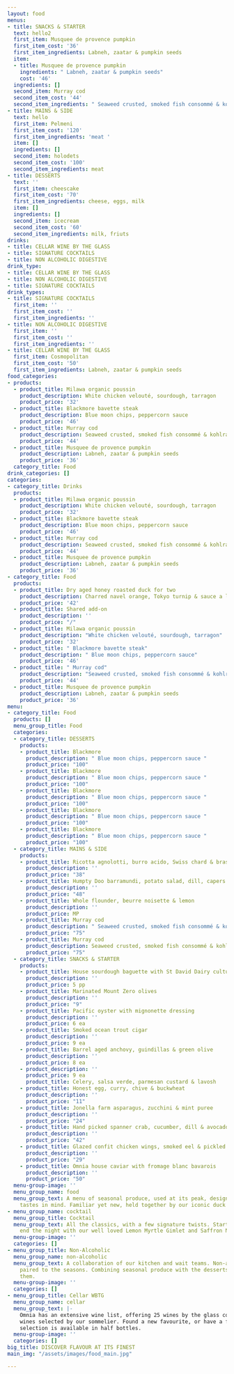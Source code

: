 ```yaml
---
layout: food
menus:
- title: SNACKS & STARTER
  text: hello2
  first_item: Musquee de provence pumpkin
  first_item_cost: '36'
  first_item_ingredients: Labneh, zaatar & pumpkin seeds
  item:
  - title: Musquee de provence pumpkin
    ingredients: " Labneh, zaatar & pumpkin seeds"
    cost: '46'
  ingredients: []
  second_item: Murray cod
  second_item_cost: '44'
  second_item_ingredients: " ‍Seaweed crusted, smoked fish consommé & kohlrabi"
- title: MAINS & SIDE
  text: hello
  first_item: Pelmeni
  first_item_cost: '120'
  first_item_ingredients: 'meat '
  item: []
  ingredients: []
  second_item: holodets
  second_item_cost: '100'
  second_item_ingredients: meat
- title: DESSERTS
  text: ''
  first_item: cheescake
  first_item_cost: '70'
  first_item_ingredients: cheese, eggs, milk
  item: []
  ingredients: []
  second_item: icecream
  second_item_cost: '60'
  second_item_ingredients: milk, friuts
drinks:
- title: CELLAR WINE BY THE GLASS
- title: SIGNATURE COCKTAILS
- title: NON ALCOHOLIC DIGESTIVE
drink_type:
- title: CELLAR WINE BY THE GLASS
- title: NON ALCOHOLIC DIGESTIVE
- title: SIGNATURE COCKTAILS
drink_types:
- title: SIGNATURE COCKTAILS
  first_item: ''
  first_item_cost: ''
  first_item_ingredients: ''
- title: NON ALCOHOLIC DIGESTIVE
  first_item: ''
  first_item_cost: ''
  first_item_ingredients: ''
- title: CELLAR WINE BY THE GLASS
  first_item: Cosmopolitan
  first_item_cost: '50'
  first_item_ingredients: Labneh, zaatar & pumpkin seeds
food_categories:
- products:
  - product_title: Milawa organic poussin ‍
    product_description: White chicken velouté, sourdough, tarragon
    product_price: '32'
  - product_title: Blackmore bavette steak
    product_description: Blue moon chips, peppercorn sauce
    product_price: '46'
  - product_title: Murray cod
    product_description: Seaweed crusted, smoked fish consommé & kohlrabi
    product_price: '44'
  - product_title: Musquee de provence pumpkin
    product_description: Labneh, zaatar & pumpkin seeds
    product_price: '36'
  category_title: Food
drink_categories: []
categories:
- category_title: Drinks
  products:
  - product_title: Milawa organic poussin
    product_description: White chicken velouté, sourdough, tarragon
    product_price: '32'
  - product_title: Blackmore bavette steak
    product_description: Blue moon chips, peppercorn sauce
    product_price: '46'
  - product_title: Murray cod
    product_description: Seaweed crusted, smoked fish consommé & kohlrabi
    product_price: '44'
  - product_title: Musquee de provence pumpkin
    product_description: Labneh, zaatar & pumpkin seeds
    product_price: '36'
- category_title: Food
  products:
  - product_title: Dry aged honey roasted duck for two
    product_description: Charred navel orange, Tokyo turnip & sauce a l’orang
    product_price: '42'
  - product_title: Shared add-on
    product_description: ''
    product_price: "/"
  - product_title: Milawa organic poussin
    product_description: "‍White chicken velouté, sourdough, tarragon"
    product_price: '32'
  - product_title: " Blackmore bavette steak"
    product_description: " ‍Blue moon chips, peppercorn sauce"
    product_price: '46'
  - product_title: " Murray cod"
    product_description: "‍Seaweed crusted, smoked fish consommé & kohlrabi"
    product_price: '44'
  - product_title: Musquee de provence pumpkin
    product_description: Labneh, zaatar & pumpkin seeds
    product_price: '36'
menu:
- category_title: Food
  products: []
  menu_group_title: Food
  categories:
  - category_title: DESSERTS
    products:
    - product_title: Blackmore
      product_description: " ‍Blue moon chips, peppercorn sauce "
      product_price: "100"
    - product_title: Blackmore
      product_description: " ‍Blue moon chips, peppercorn sauce "
      product_price: "100"
    - product_title: Blackmore
      product_description: " ‍Blue moon chips, peppercorn sauce "
      product_price: "100"
    - product_title: Blackmore
      product_description: " ‍Blue moon chips, peppercorn sauce "
      product_price: "100"
    - product_title: Blackmore
      product_description: " ‍Blue moon chips, peppercorn sauce "
      product_price: "100"
  - category_title: MAINS & SIDE
    products:
    - product_title: Ricotta agnolotti, burro acido, Swiss chard & brassicas
      product_description: ''
      product_price: "38"
    - product_title: Humpty Doo barramundi, potato salad, dill, capers & savoury consommé
      product_description: ''
      product_price: "48"
    - product_title: Whole flounder, beurre noisette & lemon
      product_description: ''
      product_price: MP
    - product_title: Murray cod
      product_description: " ‍Seaweed crusted, smoked fish consommé & kohlrabi"
      product_price: "75"
    - product_title: Murray cod
      product_description: Seaweed crusted, smoked fish consommé & kohlrabi
      product_price: "75"
  - category_title: SNACKS & STARTER
    products:
    - product_title: House sourdough baguette with St David Dairy cultured butter
      product_description: ''
      product_price: 5 pp
    - product_title: Marinated Mount Zero olives
      product_description: ''
      product_price: "9"
    - product_title: Pacific oyster with mignonette dressing
      product_description: ''
      product_price: 6 ea
    - product_title: Smoked ocean trout cigar
      product_description: ''
      product_price: 9 ea
    - product_title: Barrel aged anchovy, guindillas & green olive
      product_description: ''
      product_price: 8 ea
    - product_description: ''
      product_price: 9 ea
      product_title: Celery, salsa verde, parmesan custard & lavosh
    - product_title: Honest egg, curry, chive & buckwheat
      product_description: ''
      product_price: "11"
    - product_title: Jonella farm asparagus, zucchini & mint puree
      product_description: ''
      product_price: "24"
    - product_title: Hand picked spanner crab, cucumber, dill & avocado
      product_description: ''
      product_price: "42"
    - product_title: Glazed confit chicken wings, smoked eel & pickled turnip
      product_description: ''
      product_price: "29"
    - product_title: Omnia house caviar with fromage blanc bavarois
      product_description: ''
      product_price: "50"
  menu-group-image: ''
  menu_group_name: food
  menu_group_text: A menu of seasonal produce, used at its peak, designed with all
    tastes in mind. Familiar yet new, held together by our iconic duck and cheesecake.
- menu_group_name: cocktail
  menu_group_title: Cocktail
  menu_group_text: All the classics, with a few signature twists. Start, spend, or
    end the night with our well loved Lemon Myrtle Gimlet and Saffron Negroni.
  menu-group-image: ''
  categories: []
- menu_group_title: Non-Alcoholic
  menu_group_name: non-alcoholic
  menu_group_text: A collaboration of our kitchen and wait teams. Non-alcoholic digestives
    paired to the seasons. Combining seasonal produce with the desserts that highlight
    them.
  menu-group-image: ''
  categories: []
- menu_group_title: Cellar WBTG
  menu_group_name: cellar
  menu_group_text: |-
    Omnia has an extensive wine list, offering 25 wines by the glass consisting of 13 regular, and 12 premier
    wines selected by our sommelier. Found a new favourite, or have a friend on the way? Our whole
    selection is available in half bottles.
  menu-group-image: ''
  categories: []
big_title: DISCOVER FLAVOUR AT ITS FINEST
main_img: "/assets/images/food_main.jpg"

---
```

